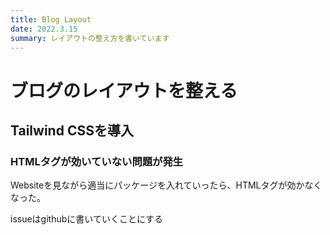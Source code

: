```yaml
---
title: Blog Layout
date: 2022.3.15
summary: レイアウトの整え方を書いています
---
```



# ブログのレイアウトを整える

## Tailwind CSSを導入

### HTMLタグが効いていない問題が発生
Websiteを見ながら適当にパッケージを入れていったら、HTMLタグが効かなくなった。

issueはgithubに書いていくことにする

